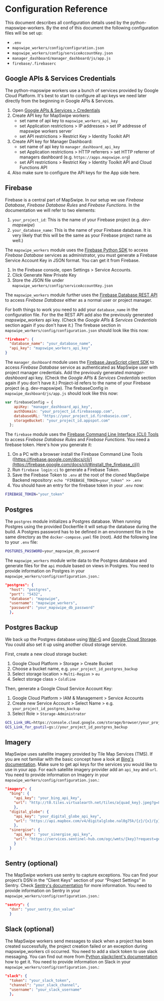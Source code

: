 # Configuration Reference
This document describes all configuration details used by the python-mapswipe-workers. By the end of this document the following configuration files will be set up:

* `.env`
* `mapswipe_workers/config/configuration.json`
* `mapswipe_workers/config/serviceAccountKey.json`
* `manager_dashboard/manager_dashboard/js/app.js`
* `firebase/.firebaserc`

## Google APIs & Services Credentials
The python-mapswipe workers use a bunch of services provided by Google Cloud Platform. It's best to start to configure all api keys we need later directly from the beginning in Google APIs & Services.
1. Open [Google APIs & Services > Credentials](https://console.cloud.google.com/apis/credentials)
2. Create API key for MapSwipe workers:
    * set name of api key to `mapswipe_workers_api_key`
    * set Application restrictions > IP addresses > set IP addresse of mapswipe workers server`
    * set API restrictions > Restrict Key > Identity Toolkit API
3. Create API key for Manager Dashboard:
    * set name of api key to `manager_dashboard_api_key`
    * set Application restrictions > HTTP referrers > set HTTP referrer of managers dashboard (e.g. `https://apps.mapswipe.org`)
    * set API restrictions > Restrict Key > Identity Toolkit API and Cloud Functions API
4. Also make sure to configure the API keys for the App side here.

## Firebase
Firebase is a central part of MapSwipe. In our setup we use *Firebase Database*, *Firebase Database Rules* and *Firebase Functions*. In the documentation we will refer to two elements:
1. `your_project_id`: This is the name of your Firebase project (e.g. *dev-mapswipe*)
2. `your_database_name`: This is the name of your Firebase database. It is very likely that this will be the same as your Firebase project name as well.)

The `mapswipe_workers` module uses the [Firebase Python SDK](https://firebase.google.com/docs/reference/admin/python) to access *Firebase Database* services as administrator, you must generate a Firebase Service Account Key in JSON format. You can get it from Firebase.
1. In the Firebase console, open Settings > Service Accounts.
2. Click Generate New Private Key
3. Store the JSON file under `mapswipe_workers/config/serviceAccountKey.json`

The `mapswipe_workers` module further uses the [Firebase Database REST API](https://firebase.google.com/docs/reference/rest/database) to access *Firebase Database* either as a normal user or project manager.

For both things to work you need to add your `database_name` in the configuration file. For the the REST API add also the previously generated *mapswipe_workers* api key. (Check the *Google APIs & Services Credentials* section again if you don't have it.) The firebase section in `mapswipe_workers/config/configuration.json` should look like this now:

```json
"firebase": {
  "database_name": "your_database_name",
  "api_key": "mapswipe_workers_api_key"
}
```

The `manager_dashboard` module uses the [Firebase JavaScript client SDK](https://firebase.google.com/docs/database/web/start) to access *Firebase Database* service as authenticated as MapSwipe user with project manager credentials. Add the previously generated *manager-dashboard* api key. (Check the *Google APIs & Services Credentials* section again if you don't have it.) Project-id refers to the name of your Firebase project (e.g. dev-mapswipe). The firebaseConfig in `mapswipe_dashboard/js/app.js` should look like this now:

```javascript
var firebaseConfig = {
    apiKey: "manager_dashboard_api_key",
    authDomain: "your_project_id.firebaseapp.com",
    databaseURL: "https://your_project_id.firebaseio.com",
    storageBucket: "your_project_id.appspot.com"
  };
```

The `firebase` module uses the [Firebase Command Line Interface (CLI) Tools](https://github.com/firebase/firebase-tools) to access *Firebase Database Rules* and *Firebase Functions*. You need a firebase token. Here's how you generate it:
1. On a PC with a browser install the Firebase Command Line Tools ([https://firebase.google.com/docs/cli/](https://firebase.google.com/docs/cli/#install_the_firebase_cli))
2. Run `firebase login:ci` to generate a Firebase Token.
3. Save the Firebase Token to `.env` at the root of the cloned MapSwipe Backend repository: `echo "FIREBASE_TOKEN=your_token" >> .env`
4. You should have an entry for the firebase token in your `.env` now:

```bash
FIREBASE_TOKEN="your_token"
```

## Postgres
The `postgres` module initializes a Postgres database. When running Postgres using the provided Dockerfile it will setup the database during the build. A Postgres password has to be defined in an environment file in the same directory as the `docker-compose.yaml` file (root). Add the following line to your `.env` file:

```bash
POSTGRES_PASSWORD=your_mapswipe_db_password
```

The `mapswipe_workers` module write data to the Postgres database and generate files for the `api` module based on views in Postgres. You need to provide information on Postgres in your `mapswipe_workers/config/configuration.json`.:

```json
"postgres": {
  "host": "postgres",
  "port": "5432",
  "database": "mapswipe",
  "username": "mapswipe_workers",
  "password": "your_mapswipe_db_password"
  },
```

## Postgres Backup
We back up the Postgres database using [Wal-G](https://github.com/wal-g/wal-g) and [Google Cloud Storage](https://console.cloud.google.com/storage). You could also set it up using another cloud storage service.

First, create a new cloud storage bucket:
1. Google Cloud Platform > Storage > Create Bucket
2. Choose a bucket name, e.g. `your_project_id_postgres_backup`
3. Select storage location > `Multi-Region` > `eu`
4. Select storage class > `Coldline`

Then, generate a Google Cloud Service Account Key:
1. Google Cloud Platform > IAM & Management > Service Accounts
2. Create new Service Account > Select Name > e.g. `your_project_id_postgres_backup`
3. Select Role > `Storage-Administrator`

```bash
GCS_Link_URL=https://console.cloud.google.com/storage/browser/your_project_id_postgres_backup
GCS_Link_for_gsutil=gs://your_project_id_postgres_backup
```


## Imagery
MapSwipe uses satellite imagery provided by Tile Map Services (TMS). If you are not familiar with the basic concept have a look at [Bing's documentation](https://docs.microsoft.com/en-us/bingmaps/articles/bing-maps-tile-system). Make sure to get api keys for the services you would like to use in your app. For each satellite imagery provider add an `api_key` and `url`. You need to provide information on Imagery in your `mapswipe_workers/config/configuration.json`.:

```json
"imagery": {
  "bing": {
    "api_key": "your_bing_api_key",
    "url": "http://t0.tiles.virtualearth.net/tiles/a{quad_key}.jpeg?g=854&mkt=en-US&token={key}"
    },
  "digital_globe": {
    "api_key": "your_digital_globe_api_key",
    "url": "https://api.mapbox.com/v4/digitalglobe.nal0g75k/{z}/{x}/{y}.png?access_token={key}"
    },
  "sinergise": {
    "api_key": "your_sinergise_api_key",
    "url": "https://services.sentinel-hub.com/ogc/wmts/{key}?request=getTile&tilematrixset=PopularWebMercator256&tilematrix={z}&tilecol={x}&tilerow={y}&layer={layer}"
    }
  }
```

## Sentry (optional)
The MapSwipe workers use sentry to capture exceptions. You can find your project’s DSN in the “Client Keys” section of your “Project Settings” in Sentry. Check [Sentry's documentation](https://docs.sentry.io/error-reporting/configuration/?platform=python) for more information. You need to provide information on Sentry in your `mapswipe_workers/config/configuration.json`.:

```json
"sentry": {
  "dsn": "your_sentry_dsn_value"
  }
```

## Slack (optional)
The MapSwipe workers send messages to slack when a project has been created successfully, the project creation failed or an exception during mapswipe_workers cli occurred. You need to add a slack token to use slack messaging. You can find out more from [Python slackclient's documentation](https://github.com/slackapi/python-slackclient) how to get it. You need to provide information on Slack in your `mapswipe_workers/config/configuration.json`.:

```json
"slack": {
  "token": "your_slack_token",
  "channel": "your_slack_channel",
  "username": "your_slack_username"
  },
```

